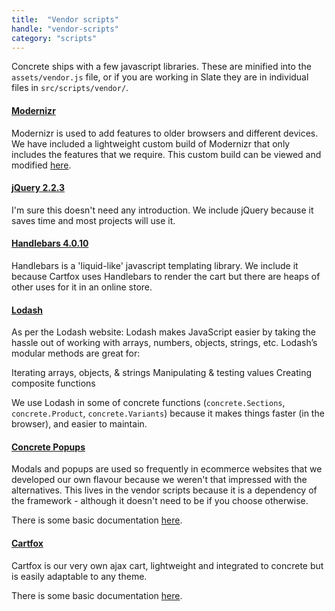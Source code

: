 ```yaml
---
title:  "Vendor scripts"
handle: "vendor-scripts"
category: "scripts"
---
```

Concrete ships with a few javascript libraries. These are minified into the `assets/vendor.js` file, or if you are working in Slate they are in individual files in `src/scripts/vendor/`.

#### [Modernizr](https://modernizr.com/)
Modernizr is used to add features to older browsers and different devices. We have included a lightweight custom build of Modernizr that only includes the features that we require. This custom build can be viewed and modified [here](https://modernizr.com/download/?-csstransforms-csstransforms3d-flexbox-placeholder-svg-touchevents-domprefixes-prefixes-setclasses-testallprops-testprop-teststyles).

#### [jQuery 2.2.3](https://jquery.com/)
I'm sure this doesn't need any introduction. We include jQuery because it saves time and most projects will use it.

#### [Handlebars 4.0.10](http://handlebarsjs.com/)
Handlebars is a 'liquid-like' javascript templating library. We include it because Cartfox uses Handlebars to render the cart but there are heaps of other uses for it in an online store.

#### [Lodash](https://lodash.com/)
As per the Lodash website: Lodash makes JavaScript easier by taking the hassle out of working with arrays, numbers, objects, strings, etc.
Lodash’s modular methods are great for:

Iterating arrays, objects, & strings
Manipulating & testing values
Creating composite functions

We use Lodash in some of concrete functions (`concrete.Sections`, `concrete.Product`, `concrete.Variants`) because it makes things faster (in the browser), and easier to maintain.

#### [Concrete Popups](https://github.com/Elkfox/Concrete-Popups)
Modals and popups are used so frequently in ecommerce websites that we developed our own flavour because we weren't that impressed with the alternatives. This lives in the vendor scripts because it is a dependency of the framework - although it doesn't need to be if you choose otherwise.

There is some basic documentation [here](#concrete-popups).

#### [Cartfox](https://github.com/Elkfox/Cartfox)
Cartfox is our very own ajax cart, lightweight and integrated to concrete but is easily adaptable to any theme.

There is some basic documentation [here](#cart).
